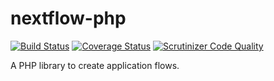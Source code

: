 nextflow-php
============

[![Build Status](https://travis-ci.org/nextflow/nextflow-php.png?branch=master)](https://travis-ci.org/nextflow/nextflow-php)
[![Coverage Status](https://coveralls.io/repos/nextflow/nextflow-php/badge.png)](https://coveralls.io/r/nextflow/nextflow-php)
[![Scrutinizer Code Quality](https://scrutinizer-ci.com/g/nextflow/nextflow-php/badges/quality-score.png?b=master)](https://scrutinizer-ci.com/g/nextflow/nextflow-php/?branch=master)

A PHP library to create application flows.
